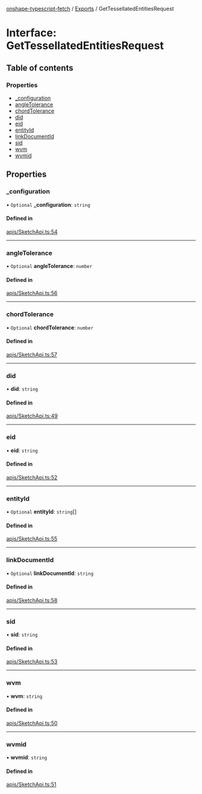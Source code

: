 [onshape-typescript-fetch](../README.md) / [Exports](../modules.md) / GetTessellatedEntitiesRequest

# Interface: GetTessellatedEntitiesRequest

## Table of contents

### Properties

- [\_configuration](GetTessellatedEntitiesRequest.md#_configuration)
- [angleTolerance](GetTessellatedEntitiesRequest.md#angletolerance)
- [chordTolerance](GetTessellatedEntitiesRequest.md#chordtolerance)
- [did](GetTessellatedEntitiesRequest.md#did)
- [eid](GetTessellatedEntitiesRequest.md#eid)
- [entityId](GetTessellatedEntitiesRequest.md#entityid)
- [linkDocumentId](GetTessellatedEntitiesRequest.md#linkdocumentid)
- [sid](GetTessellatedEntitiesRequest.md#sid)
- [wvm](GetTessellatedEntitiesRequest.md#wvm)
- [wvmid](GetTessellatedEntitiesRequest.md#wvmid)

## Properties

### \_configuration

• `Optional` **\_configuration**: `string`

#### Defined in

[apis/SketchApi.ts:54](https://github.com/toebes/onshape-typescript-fetch/blob/3e11ae1/apis/SketchApi.ts#L54)

___

### angleTolerance

• `Optional` **angleTolerance**: `number`

#### Defined in

[apis/SketchApi.ts:56](https://github.com/toebes/onshape-typescript-fetch/blob/3e11ae1/apis/SketchApi.ts#L56)

___

### chordTolerance

• `Optional` **chordTolerance**: `number`

#### Defined in

[apis/SketchApi.ts:57](https://github.com/toebes/onshape-typescript-fetch/blob/3e11ae1/apis/SketchApi.ts#L57)

___

### did

• **did**: `string`

#### Defined in

[apis/SketchApi.ts:49](https://github.com/toebes/onshape-typescript-fetch/blob/3e11ae1/apis/SketchApi.ts#L49)

___

### eid

• **eid**: `string`

#### Defined in

[apis/SketchApi.ts:52](https://github.com/toebes/onshape-typescript-fetch/blob/3e11ae1/apis/SketchApi.ts#L52)

___

### entityId

• `Optional` **entityId**: `string`[]

#### Defined in

[apis/SketchApi.ts:55](https://github.com/toebes/onshape-typescript-fetch/blob/3e11ae1/apis/SketchApi.ts#L55)

___

### linkDocumentId

• `Optional` **linkDocumentId**: `string`

#### Defined in

[apis/SketchApi.ts:58](https://github.com/toebes/onshape-typescript-fetch/blob/3e11ae1/apis/SketchApi.ts#L58)

___

### sid

• **sid**: `string`

#### Defined in

[apis/SketchApi.ts:53](https://github.com/toebes/onshape-typescript-fetch/blob/3e11ae1/apis/SketchApi.ts#L53)

___

### wvm

• **wvm**: `string`

#### Defined in

[apis/SketchApi.ts:50](https://github.com/toebes/onshape-typescript-fetch/blob/3e11ae1/apis/SketchApi.ts#L50)

___

### wvmid

• **wvmid**: `string`

#### Defined in

[apis/SketchApi.ts:51](https://github.com/toebes/onshape-typescript-fetch/blob/3e11ae1/apis/SketchApi.ts#L51)
